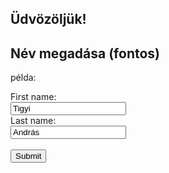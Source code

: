 ## Üdvözöljük!

<html>
<body>

<h2>Név megadása (fontos)</h2>
 <p> példa: </p>
<form action="/action_page.php">
  <label for="fname">First name:</label><br>
  <input type="text" id="fname" name="fname" value="Tigyi"><br>
  <label for="lname">Last name:</label><br>
  <input type="text" id="lname" name="lname" value="András"><br><br>
  <input type="submit" value="Submit">














 
 
 
 
 

